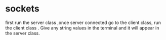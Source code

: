 # sockets
first run the server class ,once server connected 
go to the client class, run the client class .
Give any string values in the terminal and it will appear in the server class. 


